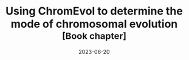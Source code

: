 ---
title: "Using ChromEvol to determine the mode of chromosomal evolution <sup>[Book chapter]</sup>"
collection: publications
permalink: /publication/Escudero et al 2023 Plant Cytogenetics and Cytogenomics
date: 2023-06-20
venue: 'Plant Cytogenetics and Cytogenomics'
paperurl: '/files/pdf/research/Escudero et al 2023 Plant Cytogenetics and Cytogenomics.pdf'
link: 'https://doi.org/10.1007/978-1-0716-3226-0_32'
#code: 'http://doi.org/...'
#github: 'https://github.com/jimarcor/...'
#figshare: 'https://figshare.com/...'
citation: 'Escudero M, Maguilla E, <B>Márquez-Corro JI</B>, Martín-Bravo S, Mayrose I, Shafir A, Tribble C, Zenil-Ferguson R. 2023. &quot;Using ChromEvol to determine the mode of chromosomal evolution&quot; <i>Plant Cytogenetics and Cytogenomics. Methods in Molecular Biology, vol 2672</i> edited by Heitkam T and García S, New York, pp. 529–547. doi:10.1007/978-1-0716-3226-0_32'
---